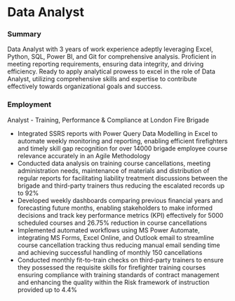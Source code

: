 # Data Analyst

### Summary
Data Analyst with 3 years of work experience adeptly leveraging Excel, Python, SQL, Power
BI, and Git for comprehensive analysis. Proficient in meeting reporting requirements,
ensuring data integrity, and driving efficiency. Ready to apply analytical prowess to excel in
the role of Data Analyst, utilizing comprehensive skills and expertise
to contribute effectively towards organizational goals and success.

### Employment
Analyst - Training, Performance & Compliance at London Fire Brigade
- Integrated SSRS reports with Power Query Data Modelling in Excel to automate weekly
monitoring and reporting, enabling efficient firefighters and timely skill gap recognition
for over 14000 brigade employee course relevance accurately in an Agile Methodology
- Conducted data analysis on training course cancellations, meeting administration needs,
maintenance of materials and distribution of regular reports for facilitating liability
treatment discussions between the brigade and third-party trainers thus reducing the
escalated records up to 92%
- Developed weekly dashboards comparing previous financial years and forecasting future
months, enabling stakeholders to make informed decisions and track key performance
metrics (KPI) effectively for 5000 scheduled courses and 26.75% reduction in course
cancellations
- Implemented automated workflows using MS Power Automate, integrating MS Forms,
Excel Online, and Outlook email to streamline course cancellation tracking thus
reducing manual email sending time and achieving successful handling of monthly 150
cancellations
- Conducted monthly fit-to-train checks on third-party trainers to ensure they possessed
the requisite skills for firefighter training courses ensuring compliance with training
standards of contract management and enhancing the quality within the Risk
framework of instruction provided up to 4.4%
